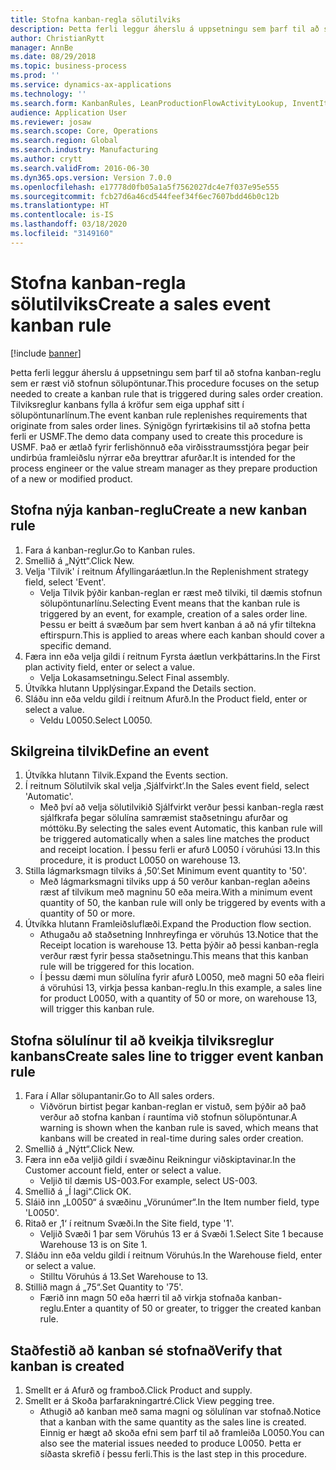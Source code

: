 ```yaml
---
title: Stofna kanban-regla sölutilviks
description: Þetta ferli leggur áherslu á uppsetningu sem þarf til að stofna kanban-reglu sem er ræst við stofnun sölupöntunar.
author: ChristianRytt
manager: AnnBe
ms.date: 08/29/2018
ms.topic: business-process
ms.prod: ''
ms.service: dynamics-ax-applications
ms.technology: ''
ms.search.form: KanbanRules, LeanProductionFlowActivityLookup, InventItemIdLookupSimple, SalesTableListPage, SalesCreateOrder, SalesTable, LeanPeggingTree
audience: Application User
ms.reviewer: josaw
ms.search.scope: Core, Operations
ms.search.region: Global
ms.search.industry: Manufacturing
ms.author: crytt
ms.search.validFrom: 2016-06-30
ms.dyn365.ops.version: Version 7.0.0
ms.openlocfilehash: e17778d0fb05a1a5f7562027dc4e7f037e95e555
ms.sourcegitcommit: fcb27d6a46cd544feef34f6ec7607bdd46b0c12b
ms.translationtype: HT
ms.contentlocale: is-IS
ms.lasthandoff: 03/18/2020
ms.locfileid: "3149160"
---
```

# <a name="create-a-sales-event-kanban-rule"></a><span data-ttu-id="5facb-103">Stofna kanban-regla sölutilviks</span><span class="sxs-lookup"><span data-stu-id="5facb-103">Create a sales event kanban rule</span></span>

[!include [banner](../../includes/banner.md)]

<span data-ttu-id="5facb-104">Þetta ferli leggur áherslu á uppsetningu sem þarf til að stofna kanban-reglu sem er ræst við stofnun sölupöntunar.</span><span class="sxs-lookup"><span data-stu-id="5facb-104">This procedure focuses on the setup needed to create a kanban rule that is triggered during sales order creation.</span></span> <span data-ttu-id="5facb-105">Tilviksreglur kanbans fylla á kröfur sem eiga upphaf sitt í sölupöntunarlínum.</span><span class="sxs-lookup"><span data-stu-id="5facb-105">The event kanban rule replenishes requirements that originate from sales order lines.</span></span> <span data-ttu-id="5facb-106">Sýnigögn fyrirtækisins til að stofna þetta ferli er USMF.</span><span class="sxs-lookup"><span data-stu-id="5facb-106">The demo data company used to create this procedure is USMF.</span></span> <span data-ttu-id="5facb-107">Það er ætlað fyrir ferlishönnuð eða virðisstraumsstjóra þegar þeir undirbúa framleiðslu nýrrar eða breyttrar afurðar.</span><span class="sxs-lookup"><span data-stu-id="5facb-107">It is intended for the process engineer or the value stream manager as they prepare production of a new or modified product.</span></span>




## <a name="create-a-new-kanban-rule"></a><span data-ttu-id="5facb-108">Stofna nýja kanban-reglu</span><span class="sxs-lookup"><span data-stu-id="5facb-108">Create a new kanban rule</span></span>
1. <span data-ttu-id="5facb-109">Fara á kanban-reglur.</span><span class="sxs-lookup"><span data-stu-id="5facb-109">Go to Kanban rules.</span></span>
2. <span data-ttu-id="5facb-110">Smellið á „Nýtt“.</span><span class="sxs-lookup"><span data-stu-id="5facb-110">Click New.</span></span>
3. <span data-ttu-id="5facb-111">Velja 'Tilvik' í reitnum Áfyllingaráætlun.</span><span class="sxs-lookup"><span data-stu-id="5facb-111">In the Replenishment strategy field, select 'Event'.</span></span>
    * <span data-ttu-id="5facb-112">Velja Tilvik þýðir kanban-reglan er ræst með tilviki, til dæmis stofnun sölupöntunarlínu.</span><span class="sxs-lookup"><span data-stu-id="5facb-112">Selecting Event means that the kanban rule is triggered by an event, for example, creation of a sales order line.</span></span>   <span data-ttu-id="5facb-113">Þessu er beitt á svæðum þar sem hvert kanban á að ná yfir tiltekna eftirspurn.</span><span class="sxs-lookup"><span data-stu-id="5facb-113">This is applied to areas where each kanban should cover a specific demand.</span></span>  
4. <span data-ttu-id="5facb-114">Færa inn eða velja gildi í reitnum Fyrsta áætlun verkþáttarins.</span><span class="sxs-lookup"><span data-stu-id="5facb-114">In the First plan activity field, enter or select a value.</span></span>
    * <span data-ttu-id="5facb-115">Velja Lokasamsetningu.</span><span class="sxs-lookup"><span data-stu-id="5facb-115">Select Final assembly.</span></span>  
5. <span data-ttu-id="5facb-116">Útvíkka hlutann Upplýsingar.</span><span class="sxs-lookup"><span data-stu-id="5facb-116">Expand the Details section.</span></span>
6. <span data-ttu-id="5facb-117">Sláðu inn eða veldu gildi í reitnum Afurð.</span><span class="sxs-lookup"><span data-stu-id="5facb-117">In the Product field, enter or select a value.</span></span>
    * <span data-ttu-id="5facb-118">Veldu L0050.</span><span class="sxs-lookup"><span data-stu-id="5facb-118">Select L0050.</span></span>  

## <a name="define-an-event"></a><span data-ttu-id="5facb-119">Skilgreina tilvik</span><span class="sxs-lookup"><span data-stu-id="5facb-119">Define an event</span></span>
1. <span data-ttu-id="5facb-120">Útvíkka hlutann Tilvik.</span><span class="sxs-lookup"><span data-stu-id="5facb-120">Expand the Events section.</span></span>
2. <span data-ttu-id="5facb-121">Í reitnum Sölutilvik skal velja ‚Sjálfvirkt‘.</span><span class="sxs-lookup"><span data-stu-id="5facb-121">In the Sales event field, select 'Automatic'.</span></span>
    * <span data-ttu-id="5facb-122">Með því að velja sölutilvikið Sjálfvirkt verður þessi kanban-regla ræst sjálfkrafa þegar sölulína samræmist staðsetningu afurðar og móttöku.</span><span class="sxs-lookup"><span data-stu-id="5facb-122">By selecting the sales event Automatic, this kanban rule will be triggered automatically when a sales line matches the product and receipt location.</span></span> <span data-ttu-id="5facb-123">Í þessu ferli er afurð L0050 í vöruhúsi 13.</span><span class="sxs-lookup"><span data-stu-id="5facb-123">In this procedure, it is product L0050 on warehouse 13.</span></span>  
3. <span data-ttu-id="5facb-124">Stilla lágmarksmagn tilviks á ‚50‘.</span><span class="sxs-lookup"><span data-stu-id="5facb-124">Set Minimum event quantity to '50'.</span></span>
    * <span data-ttu-id="5facb-125">Með lágmarksmagni tilviks upp á 50 verður kanban-reglan aðeins ræst af tilvikum með magninu 50 eða meira.</span><span class="sxs-lookup"><span data-stu-id="5facb-125">With a minimum event quantity of 50, the kanban rule will only be triggered by events with a quantity of 50 or more.</span></span>  
4. <span data-ttu-id="5facb-126">Útvíkka hlutann Framleiðsluflæði.</span><span class="sxs-lookup"><span data-stu-id="5facb-126">Expand the Production flow section.</span></span>
    * <span data-ttu-id="5facb-127">Athugaðu að staðsetning Innhreyfinga er vöruhús 13.</span><span class="sxs-lookup"><span data-stu-id="5facb-127">Notice that the Receipt location is warehouse 13.</span></span> <span data-ttu-id="5facb-128">Þetta þýðir að þessi kanban-regla verður ræst fyrir þessa staðsetningu.</span><span class="sxs-lookup"><span data-stu-id="5facb-128">This means that this kanban rule will be triggered for this location.</span></span>  
    * <span data-ttu-id="5facb-129">Í þessu dæmi mun sölulína fyrir afurð L0050, með magni 50 eða fleiri á vöruhúsi 13, virkja þessa kanban-reglu.</span><span class="sxs-lookup"><span data-stu-id="5facb-129">In this example, a sales line for product L0050, with a quantity of 50 or more, on warehouse 13, will trigger this kanban rule.</span></span>  

## <a name="create-sales-line-to-trigger-event-kanban-rule"></a><span data-ttu-id="5facb-130">Stofna sölulínur til að kveikja tilviksreglur kanbans</span><span class="sxs-lookup"><span data-stu-id="5facb-130">Create sales line to trigger event kanban rule</span></span>
1. <span data-ttu-id="5facb-131">Fara í Allar sölupantanir.</span><span class="sxs-lookup"><span data-stu-id="5facb-131">Go to All sales orders.</span></span>
    * <span data-ttu-id="5facb-132">Viðvörun birtist þegar kanban-reglan er vistuð, sem þýðir að það verður að stofna kanban í rauntíma við stofnun sölupöntunar.</span><span class="sxs-lookup"><span data-stu-id="5facb-132">A warning is shown when the kanban rule is saved, which means that kanbans will be created in real-time during sales order creation.</span></span>  
2. <span data-ttu-id="5facb-133">Smellið á „Nýtt“.</span><span class="sxs-lookup"><span data-stu-id="5facb-133">Click New.</span></span>
3. <span data-ttu-id="5facb-134">Færa inn eða veljið gildi í svæðinu Reikningur viðskiptavinar.</span><span class="sxs-lookup"><span data-stu-id="5facb-134">In the Customer account field, enter or select a value.</span></span>
    * <span data-ttu-id="5facb-135">Veljið til dæmis US-003.</span><span class="sxs-lookup"><span data-stu-id="5facb-135">For example, select US-003.</span></span>  
4. <span data-ttu-id="5facb-136">Smellið á „Í lagi“.</span><span class="sxs-lookup"><span data-stu-id="5facb-136">Click OK.</span></span>
5. <span data-ttu-id="5facb-137">Sláið inn „L0050“ á svæðinu „Vörunúmer“.</span><span class="sxs-lookup"><span data-stu-id="5facb-137">In the Item number field, type 'L0050'.</span></span>
6. <span data-ttu-id="5facb-138">Ritað er ‚1‘ í reitnum Svæði.</span><span class="sxs-lookup"><span data-stu-id="5facb-138">In the Site field, type '1'.</span></span>
    * <span data-ttu-id="5facb-139">Veljið Svæði 1 þar sem Vöruhús 13 er á Svæði 1.</span><span class="sxs-lookup"><span data-stu-id="5facb-139">Select Site 1 because Warehouse 13 is on Site 1.</span></span>  
7. <span data-ttu-id="5facb-140">Sláðu inn eða veldu gildi í reitnum Vöruhús.</span><span class="sxs-lookup"><span data-stu-id="5facb-140">In the Warehouse field, enter or select a value.</span></span>
    * <span data-ttu-id="5facb-141">Stilltu Vöruhús á 13.</span><span class="sxs-lookup"><span data-stu-id="5facb-141">Set Warehouse to 13.</span></span>  
8. <span data-ttu-id="5facb-142">Stillið magn á „75“.</span><span class="sxs-lookup"><span data-stu-id="5facb-142">Set Quantity to '75'.</span></span>
    * <span data-ttu-id="5facb-143">Færið inn magn 50 eða hærri til að virkja stofnaða kanban-reglu.</span><span class="sxs-lookup"><span data-stu-id="5facb-143">Enter a quantity of 50 or greater, to trigger the created kanban rule.</span></span>  

## <a name="verify-that-kanban-is-created"></a><span data-ttu-id="5facb-144">Staðfestið að kanban sé stofnað</span><span class="sxs-lookup"><span data-stu-id="5facb-144">Verify that kanban is created</span></span>
1. <span data-ttu-id="5facb-145">Smellt er á Afurð og framboð.</span><span class="sxs-lookup"><span data-stu-id="5facb-145">Click Product and supply.</span></span>
2. <span data-ttu-id="5facb-146">Smellt er á Skoða þarfarakningartré.</span><span class="sxs-lookup"><span data-stu-id="5facb-146">Click View pegging tree.</span></span>
    * <span data-ttu-id="5facb-147">Athugið að kanban með sama magni og sölulínan var stofnað.</span><span class="sxs-lookup"><span data-stu-id="5facb-147">Notice that a kanban with the same quantity as the sales line is created.</span></span> <span data-ttu-id="5facb-148">Einnig er hægt að skoða efni sem þarf til að framleiða L0050.</span><span class="sxs-lookup"><span data-stu-id="5facb-148">You can also see the material issues needed to produce L0050.</span></span> <span data-ttu-id="5facb-149">Þetta er síðasta skrefið í þessu ferli.</span><span class="sxs-lookup"><span data-stu-id="5facb-149">This is the last step in this procedure.</span></span>  

